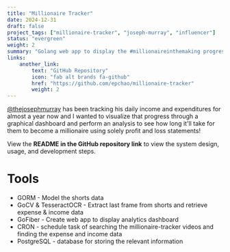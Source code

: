 ```yaml
---
title: "Millionaire Tracker"
date: 2024-12-31
draft: false
project_tags: ["millionaire-tracker", "joseph-murray", "influencer"]
status: "evergreen"
weight: 2
summary: "Golang web app to display the #millionaireinthemaking progress"
links:
    another_link:
        text: "GitHub Repository"
        icon: "fab alt brands fa-github"
        href: "https://github.com/epchao/millionaire-tracker"
        weight: 2
---
```


[@thejosephmurray](https://www.youtube.com/@thejosephmurray) has been tracking his daily income and expenditures for almost a year now and I wanted to visualize that progress through a graphical dashboard and perform an analysis to see how long it'll take for them to become a millionaire using solely profit and loss statements!

View the **README in the GitHub repository link** to view the system design, usage, and development steps.

# Tools
* GORM - Model the shorts data
* GoCV & TesseractOCR - Extract last frame from shorts and retrieve expense & income data 
* GoFiber - Create web app to display analytics dashboard
* CRON - schedule task of searching the millionaire-tracker videos and finding the expense and income data
* PostgreSQL - database for storing the relevant information